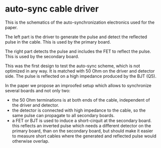 # auto-sync cable driver

This is the schematics of the auto-synchronization electronics used for the paper.

The left part is the driver to generate the pulse and detect the reflected pulse in the cable. This is used by the primary board. 

The right part detects the pulse and includes the FET to reflect the pulse. This is used by the secondary board.

This was the first design to test the auto-sync scheme, which is not optimized in any way. It is matched with 50 Ohm on the driver and detector side. The pulse is reflected on a high impedance produced by the BJT (Q5). 

In the paper we propose an improofed setup which allows to synchronize several boards and not only two:
- the 50 Ohm terminations is at both ends of the cable, independent of the driver and detector. 
- the detector is connected with high impedance to the cable, so the same pulse can propagate to all secondary boards.
- a FET or BJT is used to induce a short-cirquit at the secondary board. this reflects an inverted pulse which needs a different detector on the primary board, than on the secondary board, but should make it easier to measure short cables where the generated and reflected pulse would otherwise overlap.
